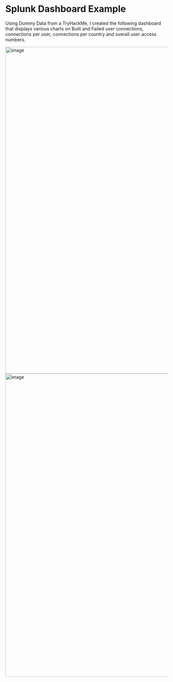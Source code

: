 # Splunk Dashboard Example

Using Dummy Data from a TryHackMe, I created the following dashboard that displays various charts on Built and Failed user connections, connections per user, connections per country and overall user access numbers.

<img width="2542" height="1016" alt="image" src="https://github.com/user-attachments/assets/3177da65-1708-423a-8897-2c6b3756b307" />
<img width="2533" height="942" alt="image" src="https://github.com/user-attachments/assets/60880f5e-a7a8-4c36-895a-81184a9dffdc" />
